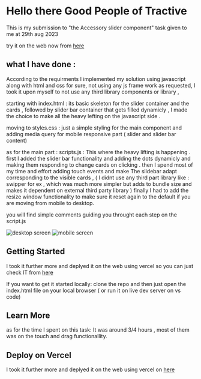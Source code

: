 # Hello there Good People of Tractive 
This is my submission to "the Accessory slider component" task given to me at 29th aug 2023

try it on the web now from [here](https://accessory-slider-tractive-task-aug-2023.vercel.app/)

## what I have done : 
According to the requirments I implemented my solution using javascript along with html and css for sure, not using any js frame work as requested,
I took it upon myself to not use any third library components or library ,

starting with index.html : 
its basic skeleton for the slider container and the cards , followed by slider bar container that gets filled dynamicly , I made the choice to make all the heavy lefting on the javascript side .

moving to styles.css : 
just a simple styling for the main component and adding media query for mobile responsive part ( slider and slider bar content)


as for the main part : scripts.js : 
This where the heavy lifting is happening .
first I added the slider bar functionality and adding the dots dynamicly and making them responding to change cards on clicking . 
then I spend most of my time and effort adding touch events and make The slidebar adapt corresponding to the visible cards , ( I didnt use any third part library like : swipper for ex , which was much more simpler but adds to bundle size and makes it dependent on external third party library )
 finally I had to add the resize window functionality to make sure it reset again to the default if you are moving from mobile to desktop.

 you will find simple comments guiding you throught each step on the script.js 

![desktop screen](https://github.com/abdallaamin/accessory-slider---tractive-task-aug-2023/assets/26660809/cdd486e7-c3be-45b7-b97d-1ba852f9d069)
![mobile screen](https://github.com/abdallaamin/accessory-slider---tractive-task-aug-2023/assets/26660809/d8c7e2d4-04f3-4c6f-bd3e-6c521e4ae389)

## Getting Started
I took it further more and deplyed it on the web using vercel so you can just check IT from  [here](https://accessory-slider-tractive-task-aug-2023.vercel.app/)

If you want to get it started locally:
 clone the repo and then just open the index.html file on your local browser ( or run it on live dev server on vs code)
## Learn More
as for the time I spent on this task: 
It was around 3/4 hours , most of them was on the touch and drag functionallity.

## Deploy on Vercel
I took it further more and deplyed it on the web using vercel on [here](https://accessory-slider-tractive-task-aug-2023.vercel.app/)
